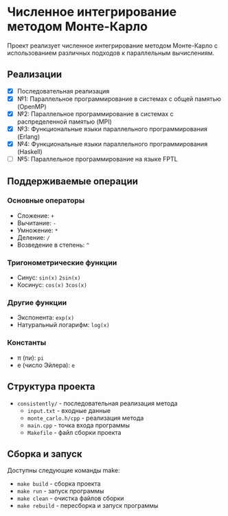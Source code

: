 # Численное интегрирование методом Монте-Карло

Проект реализует численное интегрирование методом Монте-Карло с использованием различных подходов к параллельным вычислениям.

## Реализации

- [x] Последовательная реализация
- [x] №1: Параллельное программирование в системах с общей памятью (OpenMP)
- [x] №2: Параллельное программирование в системах с распределенной памятью (MPI)
- [x] №3: Функциональные языки параллельного программирования (Erlang)
- [x] №4: Функциональные языки параллельного программирования (Haskell)
- [ ] №5: Параллельное программирование на языке FPTL

## Поддерживаемые операции

### Основные операторы
- Сложение: `+`
- Вычитание: `-`
- Умножение: `*`
- Деление: `/`
- Возведение в степень: `^`

### Тригонометрические функции
- Синус: `sin(x)` `2sin(x)`
- Косинус: `cos(x)` `3cos(x)`

### Другие функции
- Экспонента: `exp(x)`
- Натуральный логарифм: `log(x)`

### Константы
- π (пи): `pi`
- e (число Эйлера): `e`

## Структура проекта

- `consistently/` - последовательная реализация метода
  - `input.txt` - входные данные
  - `monte_carlo.h/cpp` - реализация метода
  - `main.cpp` - точка входа программы
  - `Makefile` - файл сборки проекта

## Сборка и запуск

Доступны следующие команды make:
- `make build` - сборка проекта
- `make run` - запуск программы
- `make clean` - очистка файлов сборки
- `make rebuild` - пересборка и запуск программы
